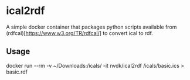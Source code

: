 # ical2rdf

A simple docker container that packages python scripts available from (rdfcal)[https://www.w3.org/TR/rdfcal/] to convert ical to rdf.

## Usage
docker run --rm -v ~/Downloads:/icals/ -it nvdk/ical2rdf /icals/basic.ics > basic.rdf


